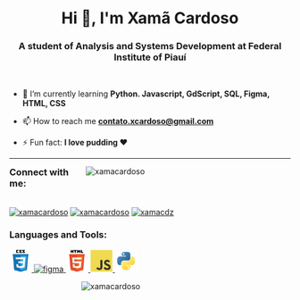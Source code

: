 <h1 align="center">Hi 👋, I'm Xamã Cardoso</h1>
<h3 align="center">A student of Analysis and Systems Development at Federal Institute of Piauí</h3>
<br>

- 🌱 I’m currently learning **Python. Javascript, GdScript, SQL, Figma, HTML, CSS**

- 📫 How to reach me **contato.xcardoso@gmail.com**

+ ⚡ Fun fact:  **I love pudding ❤**

<hr style = "item-color: blue"/>


<div style="display: flex; align-items: flex-start;">
    <h3 id="conecte" style="margin-top: 0; margin-right: 0;">Connect with me:</h3>
    <img style = "margin-top: 0" align="right" id="status" src="https://github-readme-stats.vercel.app/api?username=xamacardoso&show_icons=true&locale=en&theme=midnight-purple" alt="xamacardoso" width="375" />
</div>




<p align="left">
<a href="https://linkedin.com/in/xamacardoso" target="blank"><img align="center" src="https://raw.githubusercontent.com/rahuldkjain/github-profile-readme-generator/master/src/images/icons/Social/linked-in-alt.svg" alt="xamacardoso" height="30" width="40" /></a>
<a href="https://fb.com/xamacardoso" target="blank"><img align="center" src="https://raw.githubusercontent.com/rahuldkjain/github-profile-readme-generator/master/src/images/icons/Social/facebook.svg" alt="xamacardoso" height="30" width="40" /></a>
<a href="https://instagram.com/xamacdz" target="blank"><img align="center" src="https://raw.githubusercontent.com/rahuldkjain/github-profile-readme-generator/master/src/images/icons/Social/instagram.svg" alt="xamacdz" height="30" width="40" /></a>
</p>

<h3 align="left">Languages and Tools:</h3>
<p align="left"> <a href="https://www.w3schools.com/css/" target="_blank" rel="noreferrer"> <img src="https://raw.githubusercontent.com/devicons/devicon/master/icons/css3/css3-original-wordmark.svg" alt="css3" width="40" height="40"/> </a> <a href="https://www.figma.com/" target="_blank" rel="noreferrer"> <img src="https://www.vectorlogo.zone/logos/figma/figma-icon.svg" alt="figma" width="40" height="40"/> </a> <a href="https://www.w3.org/html/" target="_blank" rel="noreferrer"> <img src="https://raw.githubusercontent.com/devicons/devicon/master/icons/html5/html5-original-wordmark.svg" alt="html5" width="40" height="40"/> </a> <a href="https://developer.mozilla.org/en-US/docs/Web/JavaScript" target="_blank" rel="noreferrer"> <img src="https://raw.githubusercontent.com/devicons/devicon/master/icons/javascript/javascript-original.svg" alt="javascript" width="40" height="40"/> </a> <a href="https://www.python.org" target="_blank" rel="noreferrer"> <img src="https://raw.githubusercontent.com/devicons/devicon/master/icons/python/python-original.svg" alt="python" width="40" height="40"/> </a> </p>

<img align="right" src="https://github-readme-stats.vercel.app/api/top-langs?username=xamacardoso&show_icons=true&locale=en&layout=compact&theme=midnight-purple" alt="xamacardoso" width = '375' height = '175' />

